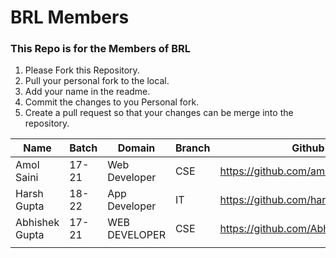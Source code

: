 # BRL Members
### This Repo is for the Members of BRL

1. Please Fork this Repository.
2. Pull your personal fork to the local.
3. Add your name in the readme.
4. Commit the changes to you Personal fork.
3. Create a pull request so that your changes can be merge into the repository.

| Name       | Batch | Domain        | Branch | Github                             |
|------------|-------|---------------|--------|------------------------------------|
| Amol Saini | 17-21 | Web Developer | CSE    | https://github.com/amolsr -        |
| Harsh Gupta| 18-22 | App Developer | IT     | https://github.com/harshgupta80700 |
| Abhishek Gupta | 17-21 | WEB DEVELOPER |CSE|https://github.com/Abhishek0402  |
|            |       |               |        |                                    |



